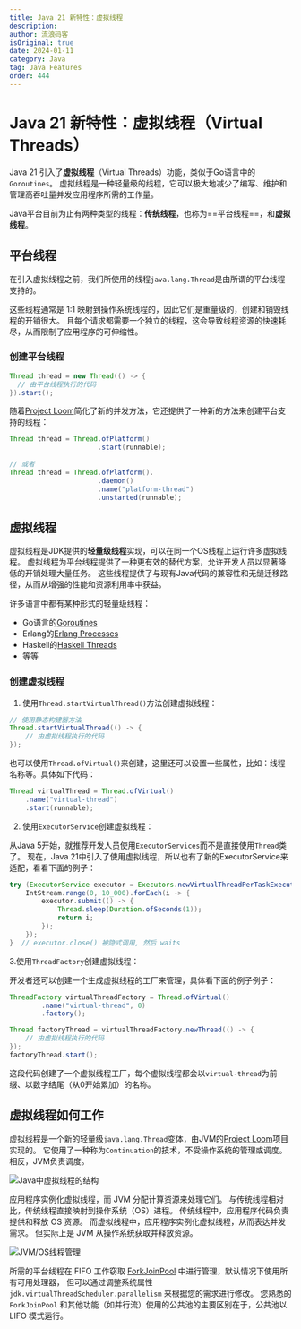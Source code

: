 ```yaml
---
title: Java 21 新特性：虚拟线程
description:
author: 流浪码客
isOriginal: true
date: 2024-01-11
category: Java
tag: Java Features
order: 444
---
```


# Java 21 新特性：虚拟线程（Virtual Threads）

Java 21 引入了**虚拟线程**（Virtual Threads）功能，类似于Go语言中的`Goroutines`。
虚拟线程是一种轻量级的线程，它可以极大地减少了编写、维护和管理高吞吐量并发应用程序所需的工作量。

Java平台目前为止有两种类型的线程：**传统线程**，也称为==平台线程==，和**虚拟线程**。

## 平台线程

在引入虚拟线程之前，我们所使用的线程`java.lang.Thread`是由所谓的平台线程支持的。

这些线程通常是 1:1 映射到操作系统线程的，因此它们是重量级的，创建和销毁线程的开销很大。
且每个请求都需要一个独立的线程，这会导致线程资源的快速耗尽，从而限制了应用程序的可伸缩性。

### 创建平台线程

```java
Thread thread = new Thread(() -> {
  // 由平台线程执行的代码
}).start();
```

随着[Project Loom](https://openjdk.org/projects/loom/)简化了新的并发方法，它还提供了一种新的方法来创建平台支持的线程：

```java
Thread thread = Thread.ofPlatform()
                      .start(runnable);
                      
// 或者
Thread thread = Thread.ofPlatform().
                      .daemon()
                      .name("platform-thread")
                      .unstarted(runnable);
```

## 虚拟线程

虚拟线程是JDK提供的**轻量级线程**实现，可以在同一个OS线程上运行许多虚拟线程。
虚拟线程为平台线程提供了一种更有效的替代方案，允许开发人员以显著降低的开销处理大量任务。
这些线程提供了与现有Java代码的兼容性和无缝迁移路径，从而从增强的性能和资源利用率中获益。

许多语言中都有某种形式的轻量级线程：

* Go语言的[Goroutines](https://go.dev/tour/concurrency/1)
* Erlang的[Erlang Processes](https://www.erlang.org/docs/23/efficiency_guide/processes.html)
* Haskell的[Haskell Threads](https://wiki.haskell.org/Lightweight_concurrency)
* 等等

### 创建虚拟线程

1. 使用`Thread.startVirtualThread()`方法创建虚拟线程：

```java
// 使用静态构建器方法
Thread.startVirtualThread(() -> {
    // 由虚拟线程执行的代码
});
```

也可以使用`Thread.ofVirtual()`来创建，这里还可以设置一些属性，比如：线程名称等。具体如下代码：

```java 
Thread virtualThread = Thread.ofVirtual()
    .name("virtual-thread")
    .start(runnable);
```

2. 使用`ExecutorService`创建虚拟线程：

从Java 5开始，就推荐开发人员使用`ExecutorServices`而不是直接使用`Thread`类了。
现在，Java 21中引入了使用虚拟线程，所以也有了新的ExecutorService来适配，看看下面的例子：

```java
try (ExecutorService executor = Executors.newVirtualThreadPerTaskExecutor()) {
    IntStream.range(0, 10_000).forEach(i -> {
        executor.submit(() -> {
            Thread.sleep(Duration.ofSeconds(1));
            return i;
        });
    });
}  // executor.close() 被隐式调用, 然后 waits
```

3.使用`ThreadFactory`创建虚拟线程：

开发者还可以创建一个生成虚拟线程的工厂来管理，具体看下面的例子例子：

```java
ThreadFactory virtualThreadFactory = Thread.ofVirtual()
        .name("virtual-thread", 0)
        .factory();

Thread factoryThread = virtualThreadFactory.newThread(() -> {
    // 由虚拟线程执行的代码
});
factoryThread.start();
```

这段代码创建了一个虚拟线程工厂，每个虚拟线程都会以`virtual-thread`为前缀、以数字结尾（从0开始累加）的名称。

## 虚拟线程如何工作

虚拟线程是一个新的轻量级`java.lang.Thread`变体，由JVM的[Project Loom](https://openjdk.org/projects/loom/)项目实现的。
它使用了一种称为`Continuation`的技术，不受操作系统的管理或调度。相反，JVM负责调度。

![Java中虚拟线程的结构](https://img.geekyspace.cn/pictures/2024/202403141847457.jpg)

应用程序实例化虚拟线程，而 JVM 分配计算资源来处理它们。
与传统线程相对比，传统线程直接映射到操作系统（OS）进程。
传统线程中，应用程序代码负责提供和释放 OS 资源。
而虚拟线程中，应用程序实例化虚拟线程，从而表达并发需求。
但实际上是 JVM 从操作系统获取并释放资源。

![JVM/OS线程管理](https://img.geekyspace.cn/pictures/2024/202403141846557.webp)

所需的平台线程在 FIFO 工作窃取
[ForkJoinPool](https://docs.oracle.com/en/java/javase/21/docs/api/java.base/java/util/concurrent/ForkJoinPool.html)
中进行管理，默认情况下使用所有可用处理器，
但可以通过调整系统属性 `jdk.virtualThreadScheduler.parallelism` 来根据您的需求进行修改。
您熟悉的 `ForkJoinPool` 和其他功能（如并行流）使用的公共池的主要区别在于，公共池以 LIFO 模式运行。

